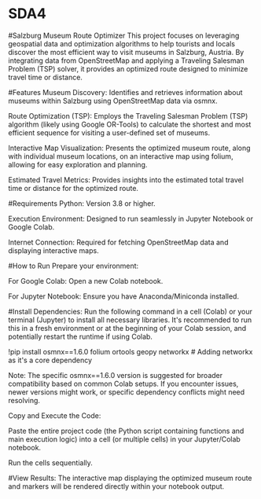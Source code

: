 # SDA4
#Salzburg Museum Route Optimizer
This project focuses on leveraging geospatial data and optimization algorithms to help tourists and locals discover the most efficient way to visit museums in Salzburg, Austria. By integrating data from OpenStreetMap and applying a Traveling Salesman Problem (TSP) solver, it provides an optimized route designed to minimize travel time or distance.

#Features
Museum Discovery: Identifies and retrieves information about museums within Salzburg using OpenStreetMap data via osmnx.

Route Optimization (TSP): Employs the Traveling Salesman Problem (TSP) algorithm (likely using Google OR-Tools) to calculate the shortest and most efficient sequence for visiting a user-defined set of museums.

Interactive Map Visualization: Presents the optimized museum route, along with individual museum locations, on an interactive map using folium, allowing for easy exploration and planning.

Estimated Travel Metrics: Provides insights into the estimated total travel time or distance for the optimized route.

#Requirements
Python: Version 3.8 or higher.

Execution Environment: Designed to run seamlessly in Jupyter Notebook or Google Colab.

Internet Connection: Required for fetching OpenStreetMap data and displaying interactive maps.

#How to Run
Prepare your environment:

For Google Colab: Open a new Colab notebook.

For Jupyter Notebook: Ensure you have Anaconda/Miniconda installed.

#Install Dependencies: Run the following command in a cell (Colab) or your terminal (Jupyter) to install all necessary libraries. It's recommended to run this in a fresh environment or at the beginning of your Colab session, and potentially restart the runtime if using Colab.

!pip install osmnx==1.6.0 folium ortools geopy networkx # Adding networkx as it's a core dependency

Note: The specific osmnx==1.6.0 version is suggested for broader compatibility based on common Colab setups. If you encounter issues, newer versions might work, or specific dependency conflicts might need resolving.

Copy and Execute the Code:

Paste the entire project code (the Python script containing functions and main execution logic) into a cell (or multiple cells) in your Jupyter/Colab notebook.

Run the cells sequentially.

#View Results: The interactive map displaying the optimized museum route and markers will be rendered directly within your notebook output.
